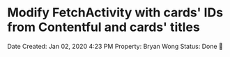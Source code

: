 # Modify FetchActivity with cards' IDs from Contentful and cards' titles

Date Created: Jan 02, 2020 4:23 PM
Property: Bryan Wong
Status: Done 🙌
